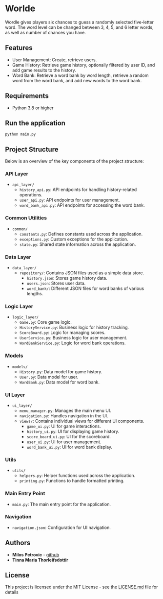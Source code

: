 # Worlde

Wordle gives players six chances to guess a randomly selected five-letter word. The word level can be changed between 3, 4, 5, and 6 letter words, as well as number of chances you have.

## Features

- User Management: Create, retrieve users.
- Game History: Retrieve game history, optionally filtered by user ID, and add game results to the history.
- Word Bank: Retrieve a word bank by word length, retrieve a random word from the word bank, and add new words to the word bank.

## Requirements

- Python 3.8 or higher

## Run the application
```python main.py```

## Project Structure

Below is an overview of the key components of the project structure:

### API Layer

- `api_layer/`
    - `history_api.py`: API endpoints for handling history-related operations.
    - `user_api.py`: API endpoints for user management.
    - `word_bank_api.py`: API endpoints for accessing the word bank.

### Common Utilities

- `common/`
    - `constants.py`: Defines constants used across the application.
    - `exceptions.py`: Custom exceptions for the application.
    - `state.py`: Shared state information across the application.

### Data Layer

- `data_layer/`
    - `repository/`: Contains JSON files used as a simple data store.
        - `history.json`: Stores game history data.
        - `users.json`: Stores user data.
        - `word_bank/`: Different JSON files for word banks of various lengths.

### Logic Layer

- `logic_layer/`
    - `Game.py`: Core game logic.
    - `HistoryService.py`: Business logic for history tracking.
    - `ScoreBoard.py`: Logic for managing scores.
    - `UserService.py`: Business logic for user management.
    - `WordBankService.py`: Logic for word bank operations.

### Models

- `models/`
    - `History.py`: Data model for game history.
    - `User.py`: Data model for user.
    - `WordBank.py`: Data model for word bank.

### UI Layer

- `ui_layer/`
    - `menu_manager.py`: Manages the main menu UI.
    - `navigation.py`: Handles navigation in the UI.
    - `views/`: Contains individual views for different UI components.
        - `game_ui.py`: UI for game interactions.
        - `history_ui.py`: UI for displaying game history.
        - `score_board_ui.py`: UI for the scoreboard.
        - `user_ui.py`: UI for user management.
        - `word_bank_ui.py`: UI for word bank display.

### Utils

- `utils/`
    - `helpers.py`: Helper functions used across the application.
    - `printing.py`: Functions to handle formatted printing.

### Main Entry Point

- `main.py`: The main entry point for the application.

### Navigation

- `navigation.json`: Configuration for UI navigation.


## Authors

* **Milos Petrovic** - [github](http://github.com/milosptr)
* **Tinna Maria Thorleifsdottir** 

## License

This project is licensed under the MIT License - see the [LICENSE.md](LICENSE) file for details
